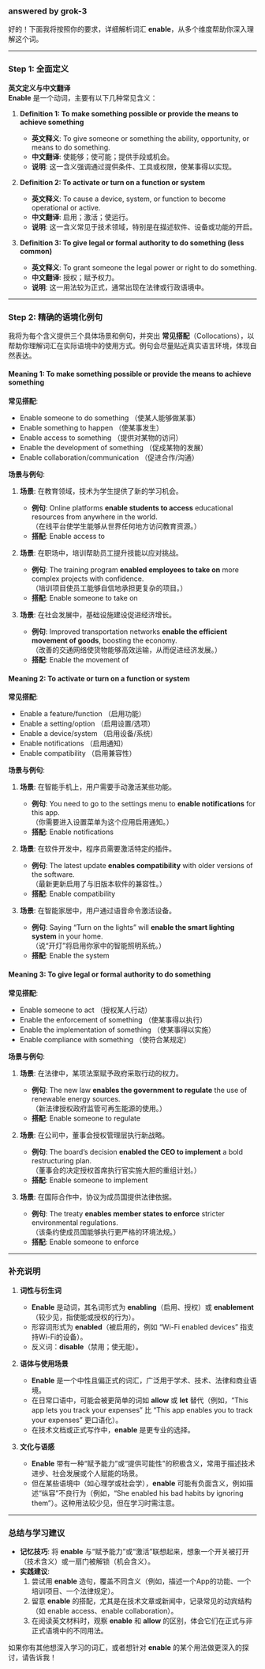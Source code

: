 ### answered by grok-3
好的！下面我将按照你的要求，详细解析词汇 **enable**，从多个维度帮助你深入理解这个词。

---

### Step 1: 全面定义

**英文定义与中文翻译**  
**Enable** 是一个动词，主要有以下几种常见含义：

1. **Definition 1: To make something possible or provide the means to achieve something**  
   - **英文释义**: To give someone or something the ability, opportunity, or means to do something.  
   - **中文翻译**: 使能够；使可能；提供手段或机会。  
   - **说明**: 这一含义强调通过提供条件、工具或权限，使某事得以实现。

2. **Definition 2: To activate or turn on a function or system**  
   - **英文释义**: To cause a device, system, or function to become operational or active.  
   - **中文翻译**: 启用；激活；使运行。  
   - **说明**: 这一含义常见于技术领域，特别是在描述软件、设备或功能的开启。

3. **Definition 3: To give legal or formal authority to do something (less common)**  
   - **英文释义**: To grant someone the legal power or right to do something.  
   - **中文翻译**: 授权；赋予权力。  
   - **说明**: 这一用法较为正式，通常出现在法律或行政语境中。

---

### Step 2: 精确的语境化例句

我将为每个含义提供三个具体场景和例句，并突出 **常见搭配**（Collocations），以帮助你理解词汇在实际语境中的使用方式。例句会尽量贴近真实语言环境，体现自然表达。

#### Meaning 1: To make something possible or provide the means to achieve something  
**常见搭配**:  
- Enable someone to do something （使某人能够做某事）  
- Enable something to happen （使某事发生）  
- Enable access to something （提供对某物的访问）  
- Enable the development of something （促成某物的发展）  
- Enable collaboration/communication （促进合作/沟通）  

**场景与例句**:

1. **场景**: 在教育领域，技术为学生提供了新的学习机会。  
   - **例句**: Online platforms **enable students to access** educational resources from anywhere in the world.  
     （在线平台使学生能够从世界任何地方访问教育资源。）  
   - **搭配**: Enable access to  

2. **场景**: 在职场中，培训帮助员工提升技能以应对挑战。  
   - **例句**: The training program **enabled employees to take on** more complex projects with confidence.  
     （培训项目使员工能够自信地承担更复杂的项目。）  
   - **搭配**: Enable someone to take on  

3. **场景**: 在社会发展中，基础设施建设促进经济增长。  
   - **例句**: Improved transportation networks **enable the efficient movement of goods**, boosting the economy.  
     （改善的交通网络使货物能够高效运输，从而促进经济发展。）  
   - **搭配**: Enable the movement of  

#### Meaning 2: To activate or turn on a function or system  
**常见搭配**:  
- Enable a feature/function （启用功能）  
- Enable a setting/option （启用设置/选项）  
- Enable a device/system （启用设备/系统）  
- Enable notifications （启用通知）  
- Enable compatibility （启用兼容性）  

**场景与例句**:

1. **场景**: 在智能手机上，用户需要手动激活某些功能。  
   - **例句**: You need to go to the settings menu to **enable notifications** for this app.  
     （你需要进入设置菜单为这个应用启用通知。）  
   - **搭配**: Enable notifications  

2. **场景**: 在软件开发中，程序员需要激活特定的插件。  
   - **例句**: The latest update **enables compatibility** with older versions of the software.  
     （最新更新启用了与旧版本软件的兼容性。）  
   - **搭配**: Enable compatibility  

3. **场景**: 在智能家居中，用户通过语音命令激活设备。  
   - **例句**: Saying “Turn on the lights” will **enable the smart lighting system** in your home.  
     （说“开灯”将启用你家中的智能照明系统。）  
   - **搭配**: Enable the system  

#### Meaning 3: To give legal or formal authority to do something  
**常见搭配**:  
- Enable someone to act （授权某人行动）  
- Enable the enforcement of something （使某事得以执行）  
- Enable the implementation of something （使某事得以实施）  
- Enable compliance with something （使符合某规定）  

**场景与例句**:

1. **场景**: 在法律中，某项法案赋予政府采取行动的权力。  
   - **例句**: The new law **enables the government to regulate** the use of renewable energy sources.  
     （新法律授权政府监管可再生能源的使用。）  
   - **搭配**: Enable someone to regulate  

2. **场景**: 在公司中，董事会授权管理层执行新战略。  
   - **例句**: The board’s decision **enabled the CEO to implement** a bold restructuring plan.  
     （董事会的决定授权首席执行官实施大胆的重组计划。）  
   - **搭配**: Enable someone to implement  

3. **场景**: 在国际合作中，协议为成员国提供法律依据。  
   - **例句**: The treaty **enables member states to enforce** stricter environmental regulations.  
     （该条约使成员国能够执行更严格的环境法规。）  
   - **搭配**: Enable someone to enforce  

---

### 补充说明

1. **词性与衍生词**  
   - **Enable** 是动词，其名词形式为 **enabling**（启用、授权）或 **enablement**（较少见，指使能或授权的行为）。  
   - 形容词形式为 **enabled**（被启用的，例如 “Wi-Fi enabled devices” 指支持Wi-Fi的设备）。  
   - 反义词：**disable**（禁用；使无能）。

2. **语体与使用场景**  
   - **Enable** 是一个中性且偏正式的词汇，广泛用于学术、技术、法律和商业语境。  
   - 在日常口语中，可能会被更简单的词如 **allow** 或 **let** 替代（例如，“This app lets you track your expenses” 比 “This app enables you to track your expenses” 更口语化）。  
   - 在技术文档或正式写作中，**enable** 是更专业的选择。

3. **文化与语感**  
   - **Enable** 带有一种“赋予能力”或“提供可能性”的积极含义，常用于描述技术进步、社会发展或个人赋能的场景。  
   - 但在某些语境中（如心理学或社会学），**enable** 可能有负面含义，例如描述“纵容”不良行为（例如，“She enabled his bad habits by ignoring them”）。这种用法较少见，但在学习时需注意。

---

### 总结与学习建议

- **记忆技巧**: 将 **enable** 与“赋予能力”或“激活”联想起来，想象一个开关被打开（技术含义）或一扇门被解锁（机会含义）。  
- **实践建议**:  
  1. 尝试用 **enable** 造句，覆盖不同含义（例如，描述一个App的功能、一个培训项目、一个法律规定）。  
  2. 留意 **enable** 的搭配，尤其是在技术文章或新闻中，记录常见的动宾结构（如 enable access、enable collaboration）。  
  3. 在阅读英文材料时，观察 **enable** 和 **allow** 的区别，体会它们在正式与非正式语境中的不同用法。  

如果你有其他想深入学习的词汇，或者想针对 **enable** 的某个用法做更深入的探讨，请告诉我！